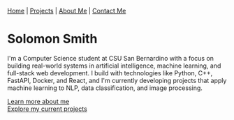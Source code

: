 [Home](./index.md) | [Projects](./projects.md) | [About Me](./about.md) | [Contact Me](mailto:solomonsmithdev@gmail.com)

# Solomon Smith

I'm a Computer Science student at CSU San Bernardino with a focus on building real-world systems in artificial intelligence, machine learning, and full-stack web development. I build with technologies like Python, C++, FastAPI, Docker, and React, and I'm currently developing projects that apply machine learning to NLP, data classification, and image processing.

[Learn more about me](./about.md)  
[Explore my current projects](./projects.md)




